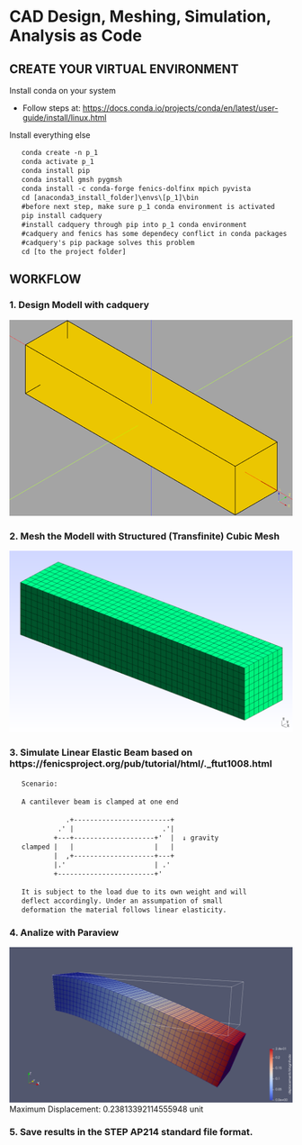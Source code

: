 
<h1>CAD Design, Meshing, Simulation, Analysis as Code</h1>

<h2>CREATE YOUR VIRTUAL ENVIRONMENT</h2>

Install conda on your system

- Follow steps at: https://docs.conda.io/projects/conda/en/latest/user-guide/install/linux.html

Install everything else 

       conda create -n p_1
       conda activate p_1
       conda install pip
       conda install gmsh pygmsh
       conda install -c conda-forge fenics-dolfinx mpich pyvista
       cd [anaconda3_install_folder]\envs\[p_1]\bin
       #before next step, make sure p_1 conda environment is activated
       pip install cadquery
       #install cadquery through pip into p_1 conda environment
       #cadquery and fenics has some dependecy conflict in conda packages
       #cadquery's pip package solves this problem
       cd [to the project folder]

<h2>WORKFLOW</h2>

<h3>1. Design Modell with cadquery</h3>

<img src="/assets/cad.png">

<h3>2. Mesh the Modell with Structured (Transfinite) Cubic Mesh</h3>

<img src="/assets/gmsh.png">

<h3>3. Simulate Linear Elastic Beam based on https://fenicsproject.org/pub/tutorial/html/._ftut1008.html </h3>

       Scenario:

       A cantilever beam is clamped at one end

                  .+------------------------+
                .' |                      .'|
               +---+--------------------+'  |  ↓ gravity
       clamped |   |                    |   |
               |  ,+--------------------+---+
               |.'                      | .'
               +------------------------+'

       It is subject to the load due to its own weight and will
       deflect accordingly. Under an assumpation of small
       deformation the material follows linear elasticity.

<h3>4. Analize with Paraview</h3>

<img src="/assets/paraview.png">
Maximum Displacement: 0.23813392114555948 unit
</br>
<h3>5. Save results in the STEP AP214 standard file format.</h3>
